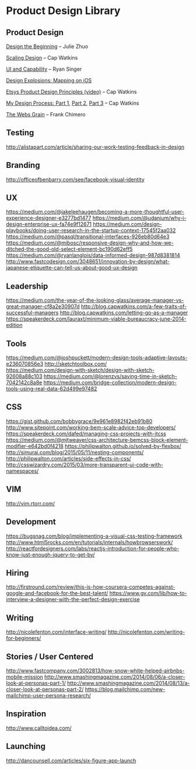 # Product Design Library

## Product Design

[Design the Beginning](https://medium.com/the-year-of-the-looking-glass/design-the-beginning-b8e61081ce42) – Julie Zhuo

[Scaling Design](http://blog.capwatkins.com/scaling-design) – Cap Watkins

[UI and Capability](https://medium.com/@rjs/ui-and-capability-f713c9828c02?s=18-ui-and-capability) – Ryan Singer

[Design Explosions: Mapping on iOS](https://medium.com/design-explosion/design-explosions-mapping-on-ios-ad4ec6ba5c59)

[Etsys Product Design Principles (video)](https://vimeo.com/76639385) – Cap Watkins

[My Design Process: Part 1](http://blog.capwatkins.com/my-design-process-part-1), [Part 2](http://blog.capwatkins.com/my-design-process-part-2), [Part 3](http://blog.capwatkins.com/my-design-process-part-3) – Cap Watkins

[The Webs Grain](http://frankchimero.com/talks/the-webs-grain/transcript/) – Frank Chimero


## Testing
http://alistapart.com/article/sharing-our-work-testing-feedback-in-design

## Branding
http://officeofbenbarry.com/see/facebook-visual-identity

## UX
https://medium.com/@jakeleehaugen/becoming-a-more-thoughtful-user-experience-designer-e3277bd1477
https://medium.com/@udanium/why-i-design-enterprise-ux-fa74e9f12671
https://medium.com/design-playbooks/doing-user-research-in-the-startup-context-17545f2aa032
https://medium.com/@pasql/transitional-interfaces-926eb80d64e3
https://medium.com/@mibosc/responsive-design-why-and-how-we-ditched-the-good-old-select-element-bc190d62eff5
https://medium.com/@ryanlanglois/data-informed-design-987d8381814
http://www.fastcodesign.com/3048651/innovation-by-design/what-japanese-etiquette-can-tell-us-about-good-ux-design

## Leadership
https://medium.com/the-year-of-the-looking-glass/average-manager-vs-great-manager-cf8a2e30907d
http://blog.capwatkins.com/a-few-traits-of-successful-managers
http://blog.capwatkins.com/letting-go-as-a-manager
https://speakerdeck.com/lauraxt/minimum-viable-bureaucracy-june-2014-edition

## Tools
https://medium.com/@joshpuckett/modern-design-tools-adaptive-layouts-e236070856e3
http://sketchtoolbox.com/	
https://medium.com/design-with-sketch/design-with-sketch-92608a88c103
https://medium.com/@lorenzvs/saving-time-in-sketch-7042142c8a8e
https://medium.com/bridge-collection/modern-design-tools-using-real-data-62d499e97482

## CSS
https://gist.github.com/bobbygrace/9e961e8982f42eb91b80
http://www.sitepoint.com/working-bem-scale-advice-top-developers/
https://speakerdeck.com/dafed/managing-css-projects-with-itcss
https://medium.com/@mjtweaver/css-architecture-bemcss-block-element-modifier-e642bd0f4218
https://philipwalton.github.io/solved-by-flexbox/
http://simurai.com/blog/2015/05/11/nesting-components/
http://philipwalton.com/articles/side-effects-in-css/
http://csswizardry.com/2015/03/more-transparent-ui-code-with-namespaces/

## VIM
http://vim.rtorr.com/

## Development
https://bugsnag.com/blog/implementing-a-visual-css-testing-framework
http://www.html5rocks.com/en/tutorials/internals/howbrowserswork/
http://reactfordesigners.com/labs/reactjs-introduction-for-people-who-know-just-enough-jquery-to-get-by/

## Hiring
http://firstround.com/review/this-is-how-coursera-competes-against-google-and-facebook-for-the-best-talent/
https://www.gv.com/lib/how-to-interview-a-designer-with-the-perfect-design-exercise

## Writing	
http://nicolefenton.com/interface-writing/
http://nicolefenton.com/writing-for-beginners/

## Stories / User Centered
http://www.fastcompany.com/3002813/how-snow-white-helped-airbnbs-mobile-mission
http://www.smashingmagazine.com/2014/08/06/a-closer-look-at-personas-part-1/
http://www.smashingmagazine.com/2014/08/13/a-closer-look-at-personas-part-2/
https://blog.mailchimp.com/new-mailchimp-user-persona-research/

## Inspiration
http://www.calltoidea.com/

## Launching
http://dancounsell.com/articles/six-figure-app-launch
